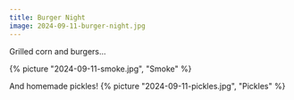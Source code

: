 ```yaml
---
title: Burger Night
image: 2024-09-11-burger-night.jpg
---
```


Grilled corn and burgers...

<!--more-->

{% picture "2024-09-11-smoke.jpg", "Smoke" %}

And homemade pickles! {% picture "2024-09-11-pickles.jpg", "Pickles" %}
